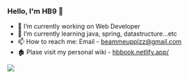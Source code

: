 ### Hello, I'm HB9 👋

- 🔭 I’m currently working on Web Developer
- 🌱 I’m currently learning java, spring, datastructure...etc
- 📫 How to reach me: Email - beammeupplzz@gmail.com
- 🏚 Plase visit my personal wiki - [hbbook.netlify.app/](https://hbbook.netlify.app/)
<!-- - 😄 Pronouns: She/Her
- ⚡ Fun fact: ...
- 👯 I’m looking to collaborate on ... 
- 🤔 I’m looking for help with ...
- 💬 Ask me about ... -->

<!-- <a href="github.com/hanbyul9">
<img align="center" src="https://github-readme-stats.vercel.app/api/top-langs/?username=hanbyul9&&show_icons=true&theme=light&line-height=27"></a> -->
<a href="github.com/hanbyul9">
<img align="center" src="https://github-readme-stats.vercel.app/api?username=hanbyul9&&show_icons=true&theme=light&hide_langs_below=1"></a>

<div align="center">
